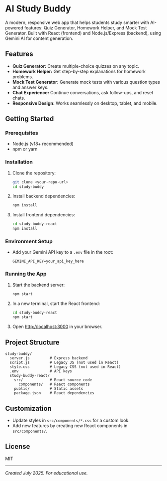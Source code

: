 # AI Study Buddy

A modern, responsive web app that helps students study smarter with AI-powered features: Quiz Generator, Homework Helper, and Mock Test Generator. Built with React (frontend) and Node.js/Express (backend), using Gemini AI for content generation.

## Features
- **Quiz Generator:** Create multiple-choice quizzes on any topic.
- **Homework Helper:** Get step-by-step explanations for homework problems.
- **Mock Test Generator:** Generate mock tests with various question types and answer keys.
- **Chat Experience:** Continue conversations, ask follow-ups, and reset chats.
- **Responsive Design:** Works seamlessly on desktop, tablet, and mobile.

## Getting Started

### Prerequisites
- Node.js (v18+ recommended)
- npm or yarn

### Installation
1. Clone the repository:
   ```zsh
   git clone <your-repo-url>
   cd study-buddy
   ```
2. Install backend dependencies:
   ```zsh
   npm install
   ```
3. Install frontend dependencies:
   ```zsh
   cd study-buddy-react
   npm install
   ```

### Environment Setup
- Add your Gemini API key to a `.env` file in the root:
  ```
  GEMINI_API_KEY=your_api_key_here
  ```

### Running the App
1. Start the backend server:
   ```zsh
   npm start
   ```
2. In a new terminal, start the React frontend:
   ```zsh
   cd study-buddy-react
   npm start
   ```
3. Open [http://localhost:3000](http://localhost:3000) in your browser.

## Project Structure
```
study-buddy/
  server.js         # Express backend
  script.js         # Legacy JS (not used in React)
  style.css         # Legacy CSS (not used in React)
  .env              # API keys
  study-buddy-react/
    src/            # React source code
      components/   # React components
    public/         # Static assets
    package.json    # React dependencies
```

## Customization
- Update styles in `src/components/*.css` for a custom look.
- Add new features by creating new React components in `src/components/`.

## License
MIT

---
*Created July 2025. For educational use.*
